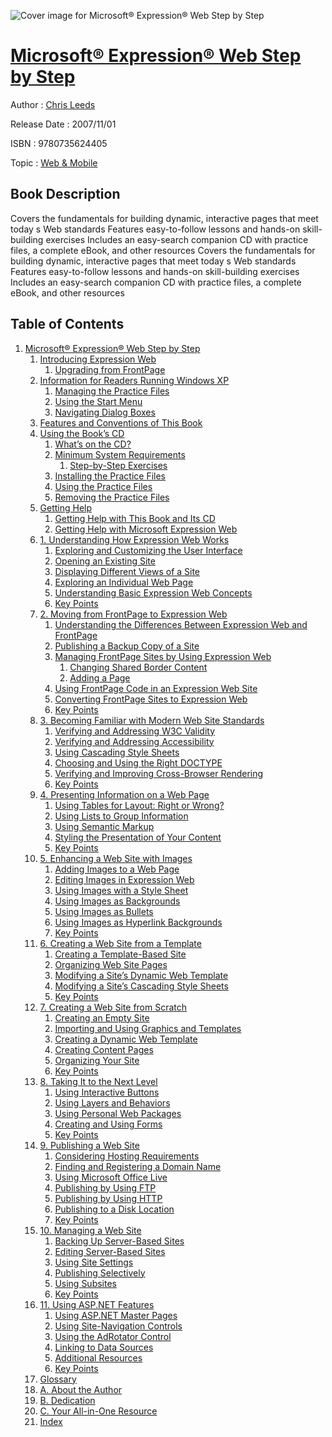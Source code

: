 ![Cover image for Microsoft® Expression® Web Step by Step](https://imgdetail.ebookreading.net/cover/cover/web_mobile/EB9780735624405.jpg)

[Microsoft® Expression® Web Step by Step](https://ebookreading.net/view/book/Microsoft%C2%AE+Expression%C2%AE+Web+Step+by+Step-EB9780735624405_1.html "Microsoft® Expression® Web Step by Step")
====================================================================================================================

Author : [Chris Leeds](https://ebookreading.net/search/author/Chris+Leeds)

Release Date : 2007/11/01

ISBN : 9780735624405

Topic : [Web & Mobile](https://ebookreading.net/search/category/web-mobile)

Book Description
-----------------

Covers the fundamentals for building dynamic, interactive pages that meet today s Web standards
Features easy-to-follow lessons and hands-on skill-building exercises
Includes an easy-search companion CD with practice files, a complete eBook, and other resources
              Covers the fundamentals for building dynamic, interactive pages that meet today s Web standards
Features easy-to-follow lessons and hands-on skill-building exercises
Includes an easy-search companion CD with practice files, a complete eBook, and other resources
              
Table of Contents
-----------------

1. [Microsoft® Expression® Web Step by Step](https://ebookreading.net/view/book/Microsoft%C2%AE+Expression%C2%AE+Web+Step+by+Step-EB9780735624405_2.html)
    1. [Introducing Expression Web](https://ebookreading.net/view/book/Microsoft%C2%AE+Expression%C2%AE+Web+Step+by+Step-EB9780735624405_3.html)
        1. [Upgrading from FrontPage](https://ebookreading.net/view/book/Microsoft%C2%AE+Expression%C2%AE+Web+Step+by+Step-EB9780735624405_3.html#upgrading_from_fron)
    1. [Information for Readers Running Windows XP](https://ebookreading.net/view/book/Microsoft%C2%AE+Expression%C2%AE+Web+Step+by+Step-EB9780735624405_4.html)
        1. [Managing the Practice Files](https://ebookreading.net/view/book/Microsoft%C2%AE+Expression%C2%AE+Web+Step+by+Step-EB9780735624405_4.html#managing_the_practi)
        1. [Using the Start Menu](https://ebookreading.net/view/book/Microsoft%C2%AE+Expression%C2%AE+Web+Step+by+Step-EB9780735624405_5.html)
        1. [Navigating Dialog Boxes](https://ebookreading.net/view/book/Microsoft%C2%AE+Expression%C2%AE+Web+Step+by+Step-EB9780735624405_6.html)
    1. [Features and Conventions of This Book](https://ebookreading.net/view/book/Microsoft%C2%AE+Expression%C2%AE+Web+Step+by+Step-EB9780735624405_7.html)
    1. [Using the Book’s CD](https://ebookreading.net/view/book/Microsoft%C2%AE+Expression%C2%AE+Web+Step+by+Step-EB9780735624405_8.html)
        1. [What’s on the CD?](https://ebookreading.net/view/book/Microsoft%C2%AE+Expression%C2%AE+Web+Step+by+Step-EB9780735624405_8.html#whatapostrophes_on_)
        1. [Minimum System Requirements](https://ebookreading.net/view/book/Microsoft%C2%AE+Expression%C2%AE+Web+Step+by+Step-EB9780735624405_9.html)
            1. [Step-by-Step Exercises](https://ebookreading.net/view/book/Microsoft%C2%AE+Expression%C2%AE+Web+Step+by+Step-EB9780735624405_9.html#step-by-step_exerci)
        1. [Installing the Practice Files](https://ebookreading.net/view/book/Microsoft%C2%AE+Expression%C2%AE+Web+Step+by+Step-EB9780735624405_10.html)
        1. [Using the Practice Files](https://ebookreading.net/view/book/Microsoft%C2%AE+Expression%C2%AE+Web+Step+by+Step-EB9780735624405_11.html)
        1. [Removing the Practice Files](https://ebookreading.net/view/book/Microsoft%C2%AE+Expression%C2%AE+Web+Step+by+Step-EB9780735624405_12.html)
    1. [Getting Help](https://ebookreading.net/view/book/Microsoft%C2%AE+Expression%C2%AE+Web+Step+by+Step-EB9780735624405_13.html)
        1. [Getting Help with This Book and Its CD](https://ebookreading.net/view/book/Microsoft%C2%AE+Expression%C2%AE+Web+Step+by+Step-EB9780735624405_13.html#getting_help_with_t)
        1. [Getting Help with Microsoft Expression Web](https://ebookreading.net/view/book/Microsoft%C2%AE+Expression%C2%AE+Web+Step+by+Step-EB9780735624405_14.html)
    1. [1. Understanding How Expression Web Works](https://ebookreading.net/view/book/Microsoft%C2%AE+Expression%C2%AE+Web+Step+by+Step-EB9780735624405_15.html)
        1. [Exploring and Customizing the User Interface](https://ebookreading.net/view/book/Microsoft%C2%AE+Expression%C2%AE+Web+Step+by+Step-EB9780735624405_15.html#exploring_and_custo)
        1. [Opening an Existing Site](https://ebookreading.net/view/book/Microsoft%C2%AE+Expression%C2%AE+Web+Step+by+Step-EB9780735624405_16.html)
        1. [Displaying Different Views of a Site](https://ebookreading.net/view/book/Microsoft%C2%AE+Expression%C2%AE+Web+Step+by+Step-EB9780735624405_17.html)
        1. [Exploring an Individual Web Page](https://ebookreading.net/view/book/Microsoft%C2%AE+Expression%C2%AE+Web+Step+by+Step-EB9780735624405_18.html)
        1. [Understanding Basic Expression Web Concepts](https://ebookreading.net/view/book/Microsoft%C2%AE+Expression%C2%AE+Web+Step+by+Step-EB9780735624405_19.html)
        1. [Key Points](https://ebookreading.net/view/book/Microsoft%C2%AE+Expression%C2%AE+Web+Step+by+Step-EB9780735624405_20.html)
    1. [2. Moving from FrontPage to Expression Web](https://ebookreading.net/view/book/Microsoft%C2%AE+Expression%C2%AE+Web+Step+by+Step-EB9780735624405_21.html)
        1. [Understanding the Differences Between Expression Web and FrontPage](https://ebookreading.net/view/book/Microsoft%C2%AE+Expression%C2%AE+Web+Step+by+Step-EB9780735624405_21.html#understanding_the_d)
        1. [Publishing a Backup Copy of a Site](https://ebookreading.net/view/book/Microsoft%C2%AE+Expression%C2%AE+Web+Step+by+Step-EB9780735624405_22.html)
        1. [Managing FrontPage Sites by Using Expression Web](https://ebookreading.net/view/book/Microsoft%C2%AE+Expression%C2%AE+Web+Step+by+Step-EB9780735624405_23.html)
            1. [Changing Shared Border Content](https://ebookreading.net/view/book/Microsoft%C2%AE+Expression%C2%AE+Web+Step+by+Step-EB9780735624405_23.html#changing_shared_bor)
            1. [Adding a Page](https://ebookreading.net/view/book/Microsoft%C2%AE+Expression%C2%AE+Web+Step+by+Step-EB9780735624405_23.html#adding_a_page)
        1. [Using FrontPage Code in an Expression Web Site](https://ebookreading.net/view/book/Microsoft%C2%AE+Expression%C2%AE+Web+Step+by+Step-EB9780735624405_24.html)
        1. [Converting FrontPage Sites to Expression Web](https://ebookreading.net/view/book/Microsoft%C2%AE+Expression%C2%AE+Web+Step+by+Step-EB9780735624405_25.html)
        1. [Key Points](https://ebookreading.net/view/book/Microsoft%C2%AE+Expression%C2%AE+Web+Step+by+Step-EB9780735624405_26.html)
    1. [3. Becoming Familiar with Modern Web Site Standards](https://ebookreading.net/view/book/Microsoft%C2%AE+Expression%C2%AE+Web+Step+by+Step-EB9780735624405_27.html)
        1. [Verifying and Addressing W3C Validity](https://ebookreading.net/view/book/Microsoft%C2%AE+Expression%C2%AE+Web+Step+by+Step-EB9780735624405_27.html#verifying_and_addre)
        1. [Verifying and Addressing Accessibility](https://ebookreading.net/view/book/Microsoft%C2%AE+Expression%C2%AE+Web+Step+by+Step-EB9780735624405_28.html)
        1. [Using Cascading Style Sheets](https://ebookreading.net/view/book/Microsoft%C2%AE+Expression%C2%AE+Web+Step+by+Step-EB9780735624405_29.html)
        1. [Choosing and Using the Right DOCTYPE](https://ebookreading.net/view/book/Microsoft%C2%AE+Expression%C2%AE+Web+Step+by+Step-EB9780735624405_30.html)
        1. [Verifying and Improving Cross-Browser Rendering](https://ebookreading.net/view/book/Microsoft%C2%AE+Expression%C2%AE+Web+Step+by+Step-EB9780735624405_31.html)
        1. [Key Points](https://ebookreading.net/view/book/Microsoft%C2%AE+Expression%C2%AE+Web+Step+by+Step-EB9780735624405_32.html)
    1. [4. Presenting Information on a Web Page](https://ebookreading.net/view/book/Microsoft%C2%AE+Expression%C2%AE+Web+Step+by+Step-EB9780735624405_33.html)
        1. [Using Tables for Layout: Right or Wrong?](https://ebookreading.net/view/book/Microsoft%C2%AE+Expression%C2%AE+Web+Step+by+Step-EB9780735624405_33.html#using_tables_for_la)
        1. [Using Lists to Group Information](https://ebookreading.net/view/book/Microsoft%C2%AE+Expression%C2%AE+Web+Step+by+Step-EB9780735624405_34.html)
        1. [Using Semantic Markup](https://ebookreading.net/view/book/Microsoft%C2%AE+Expression%C2%AE+Web+Step+by+Step-EB9780735624405_35.html)
        1. [Styling the Presentation of Your Content](https://ebookreading.net/view/book/Microsoft%C2%AE+Expression%C2%AE+Web+Step+by+Step-EB9780735624405_36.html)
        1. [Key Points](https://ebookreading.net/view/book/Microsoft%C2%AE+Expression%C2%AE+Web+Step+by+Step-EB9780735624405_37.html)
    1. [5. Enhancing a Web Site with Images](https://ebookreading.net/view/book/Microsoft%C2%AE+Expression%C2%AE+Web+Step+by+Step-EB9780735624405_38.html)
        1. [Adding Images to a Web Page](https://ebookreading.net/view/book/Microsoft%C2%AE+Expression%C2%AE+Web+Step+by+Step-EB9780735624405_38.html#adding_images_to_a_)
        1. [Editing Images in Expression Web](https://ebookreading.net/view/book/Microsoft%C2%AE+Expression%C2%AE+Web+Step+by+Step-EB9780735624405_39.html)
        1. [Using Images with a Style Sheet](https://ebookreading.net/view/book/Microsoft%C2%AE+Expression%C2%AE+Web+Step+by+Step-EB9780735624405_40.html)
        1. [Using Images as Backgrounds](https://ebookreading.net/view/book/Microsoft%C2%AE+Expression%C2%AE+Web+Step+by+Step-EB9780735624405_41.html)
        1. [Using Images as Bullets](https://ebookreading.net/view/book/Microsoft%C2%AE+Expression%C2%AE+Web+Step+by+Step-EB9780735624405_42.html)
        1. [Using Images as Hyperlink Backgrounds](https://ebookreading.net/view/book/Microsoft%C2%AE+Expression%C2%AE+Web+Step+by+Step-EB9780735624405_43.html)
        1. [Key Points](https://ebookreading.net/view/book/Microsoft%C2%AE+Expression%C2%AE+Web+Step+by+Step-EB9780735624405_44.html)
    1. [6. Creating a Web Site from a Template](https://ebookreading.net/view/book/Microsoft%C2%AE+Expression%C2%AE+Web+Step+by+Step-EB9780735624405_45.html)
        1. [Creating a Template-Based Site](https://ebookreading.net/view/book/Microsoft%C2%AE+Expression%C2%AE+Web+Step+by+Step-EB9780735624405_45.html#creating_a_template)
        1. [Organizing Web Site Pages](https://ebookreading.net/view/book/Microsoft%C2%AE+Expression%C2%AE+Web+Step+by+Step-EB9780735624405_46.html)
        1. [Modifying a Site’s Dynamic Web Template](https://ebookreading.net/view/book/Microsoft%C2%AE+Expression%C2%AE+Web+Step+by+Step-EB9780735624405_47.html)
        1. [Modifying a Site’s Cascading Style Sheets](https://ebookreading.net/view/book/Microsoft%C2%AE+Expression%C2%AE+Web+Step+by+Step-EB9780735624405_48.html)
        1. [Key Points](https://ebookreading.net/view/book/Microsoft%C2%AE+Expression%C2%AE+Web+Step+by+Step-EB9780735624405_49.html)
    1. [7. Creating a Web Site from Scratch](https://ebookreading.net/view/book/Microsoft%C2%AE+Expression%C2%AE+Web+Step+by+Step-EB9780735624405_50.html)
        1. [Creating an Empty Site](https://ebookreading.net/view/book/Microsoft%C2%AE+Expression%C2%AE+Web+Step+by+Step-EB9780735624405_50.html#creating_an_empty_s)
        1. [Importing and Using Graphics and Templates](https://ebookreading.net/view/book/Microsoft%C2%AE+Expression%C2%AE+Web+Step+by+Step-EB9780735624405_51.html)
        1. [Creating a Dynamic Web Template](https://ebookreading.net/view/book/Microsoft%C2%AE+Expression%C2%AE+Web+Step+by+Step-EB9780735624405_52.html)
        1. [Creating Content Pages](https://ebookreading.net/view/book/Microsoft%C2%AE+Expression%C2%AE+Web+Step+by+Step-EB9780735624405_53.html)
        1. [Organizing Your Site](https://ebookreading.net/view/book/Microsoft%C2%AE+Expression%C2%AE+Web+Step+by+Step-EB9780735624405_54.html)
        1. [Key Points](https://ebookreading.net/view/book/Microsoft%C2%AE+Expression%C2%AE+Web+Step+by+Step-EB9780735624405_55.html)
    1. [8. Taking It to the Next Level](https://ebookreading.net/view/book/Microsoft%C2%AE+Expression%C2%AE+Web+Step+by+Step-EB9780735624405_56.html)
        1. [Using Interactive Buttons](https://ebookreading.net/view/book/Microsoft%C2%AE+Expression%C2%AE+Web+Step+by+Step-EB9780735624405_56.html#using_interactive_b)
        1. [Using Layers and Behaviors](https://ebookreading.net/view/book/Microsoft%C2%AE+Expression%C2%AE+Web+Step+by+Step-EB9780735624405_57.html)
        1. [Using Personal Web Packages](https://ebookreading.net/view/book/Microsoft%C2%AE+Expression%C2%AE+Web+Step+by+Step-EB9780735624405_58.html)
        1. [Creating and Using Forms](https://ebookreading.net/view/book/Microsoft%C2%AE+Expression%C2%AE+Web+Step+by+Step-EB9780735624405_59.html)
        1. [Key Points](https://ebookreading.net/view/book/Microsoft%C2%AE+Expression%C2%AE+Web+Step+by+Step-EB9780735624405_60.html)
    1. [9. Publishing a Web Site](https://ebookreading.net/view/book/Microsoft%C2%AE+Expression%C2%AE+Web+Step+by+Step-EB9780735624405_61.html)
        1. [Considering Hosting Requirements](https://ebookreading.net/view/book/Microsoft%C2%AE+Expression%C2%AE+Web+Step+by+Step-EB9780735624405_61.html#considering_hosting)
        1. [Finding and Registering a Domain Name](https://ebookreading.net/view/book/Microsoft%C2%AE+Expression%C2%AE+Web+Step+by+Step-EB9780735624405_62.html)
        1. [Using Microsoft Office Live](https://ebookreading.net/view/book/Microsoft%C2%AE+Expression%C2%AE+Web+Step+by+Step-EB9780735624405_63.html)
        1. [Publishing by Using FTP](https://ebookreading.net/view/book/Microsoft%C2%AE+Expression%C2%AE+Web+Step+by+Step-EB9780735624405_64.html)
        1. [Publishing by Using HTTP](https://ebookreading.net/view/book/Microsoft%C2%AE+Expression%C2%AE+Web+Step+by+Step-EB9780735624405_65.html)
        1. [Publishing to a Disk Location](https://ebookreading.net/view/book/Microsoft%C2%AE+Expression%C2%AE+Web+Step+by+Step-EB9780735624405_66.html)
        1. [Key Points](https://ebookreading.net/view/book/Microsoft%C2%AE+Expression%C2%AE+Web+Step+by+Step-EB9780735624405_67.html)
    1. [10. Managing a Web Site](https://ebookreading.net/view/book/Microsoft%C2%AE+Expression%C2%AE+Web+Step+by+Step-EB9780735624405_68.html)
        1. [Backing Up Server-Based Sites](https://ebookreading.net/view/book/Microsoft%C2%AE+Expression%C2%AE+Web+Step+by+Step-EB9780735624405_68.html#backing_up_server-b)
        1. [Editing Server-Based Sites](https://ebookreading.net/view/book/Microsoft%C2%AE+Expression%C2%AE+Web+Step+by+Step-EB9780735624405_69.html)
        1. [Using Site Settings](https://ebookreading.net/view/book/Microsoft%C2%AE+Expression%C2%AE+Web+Step+by+Step-EB9780735624405_70.html)
        1. [Publishing Selectively](https://ebookreading.net/view/book/Microsoft%C2%AE+Expression%C2%AE+Web+Step+by+Step-EB9780735624405_71.html)
        1. [Using Subsites](https://ebookreading.net/view/book/Microsoft%C2%AE+Expression%C2%AE+Web+Step+by+Step-EB9780735624405_72.html)
        1. [Key Points](https://ebookreading.net/view/book/Microsoft%C2%AE+Expression%C2%AE+Web+Step+by+Step-EB9780735624405_73.html)
    1. [11. Using ASP.NET Features](https://ebookreading.net/view/book/Microsoft%C2%AE+Expression%C2%AE+Web+Step+by+Step-EB9780735624405_74.html)
        1. [Using ASP.NET Master Pages](https://ebookreading.net/view/book/Microsoft%C2%AE+Expression%C2%AE+Web+Step+by+Step-EB9780735624405_74.html#using_aspdotnet_mas)
        1. [Using Site-Navigation Controls](https://ebookreading.net/view/book/Microsoft%C2%AE+Expression%C2%AE+Web+Step+by+Step-EB9780735624405_75.html)
        1. [Using the AdRotator Control](https://ebookreading.net/view/book/Microsoft%C2%AE+Expression%C2%AE+Web+Step+by+Step-EB9780735624405_76.html)
        1. [Linking to Data Sources](https://ebookreading.net/view/book/Microsoft%C2%AE+Expression%C2%AE+Web+Step+by+Step-EB9780735624405_77.html)
        1. [Additional Resources](https://ebookreading.net/view/book/Microsoft%C2%AE+Expression%C2%AE+Web+Step+by+Step-EB9780735624405_78.html)
        1. [Key Points](https://ebookreading.net/view/book/Microsoft%C2%AE+Expression%C2%AE+Web+Step+by+Step-EB9780735624405_79.html)
    1. [Glossary](https://ebookreading.net/view/book/Microsoft%C2%AE+Expression%C2%AE+Web+Step+by+Step-EB9780735624405_80.html)
    1. [A. About the Author](https://ebookreading.net/view/book/Microsoft%C2%AE+Expression%C2%AE+Web+Step+by+Step-EB9780735624405_81.html)
    1. [B. Dedication](https://ebookreading.net/view/book/Microsoft%C2%AE+Expression%C2%AE+Web+Step+by+Step-EB9780735624405_82.html)
    1. [C. Your All-in-One Resource](https://ebookreading.net/view/book/Microsoft%C2%AE+Expression%C2%AE+Web+Step+by+Step-EB9780735624405_83.html)
    1. [Index](https://ebookreading.net/view/book/Microsoft%C2%AE+Expression%C2%AE+Web+Step+by+Step-EB9780735624405_84.html)

